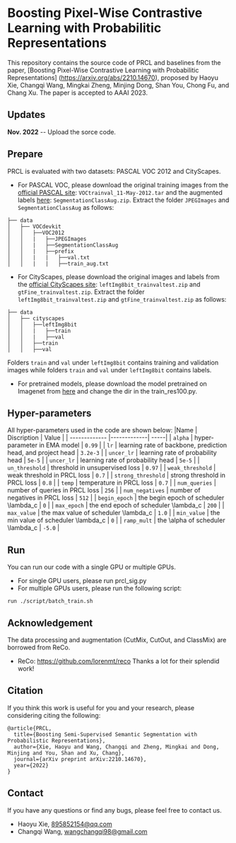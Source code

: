 # Boosting Pixel-Wise Contrastive Learning with Probabilitic Representations
This repository contains the source code of PRCL and baselines from the paper, [Boosting Pixel-Wise Contrastive Learning with Probabilitic Representations] (https://arxiv.org/abs/2210.14670), proposed by Haoyu Xie, Changqi Wang, Mingkai Zheng, Minjing Dong, Shan You, Chong Fu, and Chang Xu.
The paper is accepted to AAAI 2023.
## Updates
**Nov. 2022** -- Upload the sorce code.

## Prepare
PRCL is evaluated with two datasets: PASCAL VOC 2012 and CityScapes. 
- For PASCAL VOC, please download the original training images from the [official PASCAL site](http://host.robots.ox.ac.uk/pascal/VOC/voc2012/VOCtrainval_11-May-2012.tar): `VOCtrainval_11-May-2012.tar` and the augmented labels [here](http://vllab1.ucmerced.edu/~whung/adv-semi-seg/SegmentationClassAug.zip): `SegmentationClassAug.zip`. 
Extract the folder `JPEGImages` and `SegmentationClassAug` as follows:
```data
├── data
│   ├── VOCdevkit
│   │   ├──VOC2012
│   │   |   ├──JPEGImages
│   │   |   ├──SegmentationClassAug
│   │   |   ├──prefix
│   │   |   |   ├──val.txt
│   │   |   |   ├──train_aug.txt

```
- For CityScapes, please download the original images and labels from the [official CityScapes site](https://www.cityscapes-dataset.com/downloads/): `leftImg8bit_trainvaltest.zip` and `gtFine_trainvaltest.zip`.
Extract the folder `leftImg8bit_trainvaltest.zip` and `gtFine_trainvaltest.zip` as follows:
```data
├── data
│   ├── cityscapes
│   │   ├──leftImg8bit
│   │   |   ├──train
│   │   |   ├──val
│   │   ├──train
│   │   ├──val
```
Folders `train` and `val` under `leftImg8bit` contains training and validation images while folders `train` and `val` under `leftImg8bit` contains labels.
- For pretrained models, please download the model pretrained on Imagenet from [here](https://download.pytorch.org/models/resnet101-63fe2227.pth) and change the dir in the train_res100.py.

## Hyper-parameters
All hyper-parameters used in the code are shown below:
|Name        | Discription  |  Value |
| ------------- |-------------| -----|
| `alpha`     | hyper-parameter in EMA model  |  `0.99`  |
| `lr`     | learning rate of backbone, prediction head, and project head  |  `3.2e-3`  |
| `uncer_lr`     | learning rate of probability head  |  `5e-5`  |
| `uncer_lr`     | learning rate of probability head  |  `5e-5`  |
| `un_threshold`     | threshold in unsupervised loss  |  `0.97`  |
| `weak_threshold`     | weak threshold in PRCL loss  |  `0.7`  |
| `strong_threshold`     | strong threshold in PRCL loss  |  `0.8`  |
| `temp`     | temperature in PRCL loss  |  `0.7`  |
| `num_queries`     | number of queries in PRCL loss  |  `256`  |
| `num_negatives`     | number of negatives in PRCL loss  |  `512`  |
| `begin_epoch`     | the begin epoch of scheduler \lambda_c  |  `0`  |
| `max_epoch`     | the end epoch of scheduler \lambda_c  |  `200`  |
| `max_value`     | the max value of scheduler \lambda_c  |  `1.0`  |
| `min_value`     | the min value of scheduler \lambda_c  |  `0`  |
| `ramp_mult`     | the \alpha of scheduler \lambda_c  |  `-5.0`  |

## Run
You can run our code with a single GPU or multiple GPUs.
- For single GPU users, please run prcl_sig.py
- For multiple GPUs users, please run the following script: 
```
run ./script/batch_train.sh
```

## Acknowledgement
The data processing and augmentation (CutMix, CutOut, and ClassMix) are borrowed from ReCo.
- ReCo: https://github.com/lorenmt/reco
Thanks a lot for their splendid work!

## Citation
If you think this work is useful for you and your research, please considering citing the following:
```
@article{PRCL,
  title={Boosting Semi-Supervised Semantic Segmentation with Probabilistic Representations},
  author={Xie, Haoyu and Wang, Changqi and Zheng, Mingkai and Dong, Minjing and You, Shan and Xu, Chang},
  journal={arXiv preprint arXiv:2210.14670},
  year={2022}
}
```

## Contact
If you have any questions or find any bugs, please feel free to contact us.
- Haoyu Xie, [895852154@qq.com](mailto:895852154@qq.com)
- Changqi Wang, [wangchangqi98@gmail.com](mailto:wangchangqi98@gmail.com)
